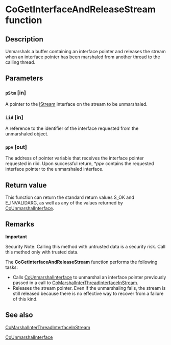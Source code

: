 # CoGetInterfaceAndReleaseStream function

## Description

Unmarshals a buffer containing an interface pointer and releases the stream when an interface pointer has been marshaled from another thread to the calling thread.

## Parameters

### `pStm` [in]

A pointer to the [IStream](https://learn.microsoft.com/windows/desktop/api/objidl/nn-objidl-istream) interface on the stream to be unmarshaled.

### `iid` [in]

A reference to the identifier of the interface requested from the unmarshaled object.

### `ppv` [out]

The address of pointer variable that receives the interface pointer requested in riid. Upon successful return, **ppv* contains the requested interface pointer to the unmarshaled interface.

## Return value

This function can return the standard return values S_OK and E_INVALIDARG, as well as any of the values returned by [CoUnmarshalInterface](https://learn.microsoft.com/windows/desktop/api/combaseapi/nf-combaseapi-counmarshalinterface).

## Remarks

**Important**

Security Note: Calling this method with untrusted data is a security risk. Call this method only with trusted data.

The **CoGetInterfaceAndReleaseStream** function performs the following tasks:

* Calls [CoUnmarshalInterface](https://learn.microsoft.com/windows/desktop/api/combaseapi/nf-combaseapi-counmarshalinterface) to unmarshal an interface pointer previously passed in a call to [CoMarshalInterThreadInterfaceInStream](https://learn.microsoft.com/windows/desktop/api/combaseapi/nf-combaseapi-comarshalinterthreadinterfaceinstream).
* Releases the stream pointer. Even if the unmarshaling fails, the stream is still released because there is no effective way to recover from a failure of this kind.

## See also

[CoMarshalInterThreadInterfaceInStream](https://learn.microsoft.com/windows/desktop/api/combaseapi/nf-combaseapi-comarshalinterthreadinterfaceinstream)

[CoUnmarshalInterface](https://learn.microsoft.com/windows/desktop/api/combaseapi/nf-combaseapi-counmarshalinterface)